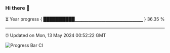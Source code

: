 ### Hi there 👋

⏳ Year progress { ██████████▁▁▁▁▁▁▁▁▁▁▁▁▁▁▁▁▁▁▁▁ } 36.35 %

---

⏰ Updated on Mon, 13 May 2024 00:52:22 GMT

![Progress Bar CI](https://github.com/liununu/liununu/workflows/Progress%20Bar%20CI/badge.svg)
